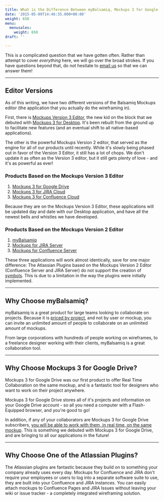 ```yaml
---
title: What is the Difference Between myBalsamiq, Mockups 3 for Google Drive, and Your Atlassian Plugins?
date: '2015-05-09T14:46:35.000+00:00'
weight: 650
menu:
  menusales:
    weight: 650
draft: ''

---
```


This is a complicated question that we have gotten often. Rather than attempt to cover *everything* here, we will go over the broad strokes. If you have questions beyond that, do not hesitate to [email us](mailto:support@balsamiq.com) so that we can answer them!

---

## Editor Versions

As of this writing, we have two different versions of the Balsamiq Mockups editor (the application that you actually do the wireframing in).

First, there is [Mockups Version 3 Editor](https://docs.balsamiq.com/desktop/intro/), the new kid on the block that we debuted with [Mockups 3 for Desktop](https://docs.balsamiq.com/desktop/). It's been rebuilt from the ground up to facilitate new features (and an eventual shift to all native-based applications).

The other is the powerful Mockups Version 2 editor, that served as the engine for all of our products until recently. While it's slowly being phased out in favor of the Version 3 Editor, it still has a lot of chops. We don't update it as often as the Version 3 editor, but it still gets plenty of love - and it's as powerful as ever!

### Products Based on the Mockups Version 3 Editor

1. [Mockups 3 for Google Drive](https://docs.balsamiq.com/google-drive/user-guide/)
2. [Mockups 3 for JIRA Cloud](https://docs.balsamiq.com/jira/user-guide-cloud/)
3. [Mockups 3 for Confluence Cloud](https://docs.balsamiq.com/confluence/user-guide-cloud/)

Because they are on the Mockups Version 3 Editor, these applications will be updated day and date with our Desktop application, and have all the newest bells and whistles we have developed.

### Products Based on the Mockups Version 2 Editor

1. [myBalsamiq](https://docs.balsamiq.com/mybalsamiq/)
2. [Mockups for JIRA Server](https://docs.balsamiq.com/jira/user-guide/)
3. [Mockups for Confluence Server](https://docs.balsamiq.com/confluence/user-guide/)

These three applications will work almost identically, save for one major difference: The Atlassian Plugins based on the Mockups Version 2 Editor (Confluence Server and JIRA Server) do not support the creation of [symbols](https://docs.balsamiq.com/mybalsamiq/symbols/). This is due to a limitation in the way the plugins were initially implemented.

---

## Why Choose myBalsamiq?

myBalsamiq is a great product for large teams looking to collaborate on projects. Because it is [priced by project](https://balsamiq.com/buy/#myb), and not by user or mockup, you can invite an unlimited amount of people to collaborate on an unlimited amount of mockups.

From large corporations with hundreds of people working on wireframes, to a freelance designer working with their clients, myBalsamiq is a great collaboration tool.

---

## Why Choose Mockups 3 for Google Drive?

Mockups 3 for Google Drive was our first product to offer Real Time Collaboration on the same mockup, and is a fantastic tool for designers who want to work on their project anywhere.

Mockups 3 for Google Drive stores all of it's projects and information on your Google Drive account - so all you need a computer with a Flash-Equipped browser, and you're good to go!

In addition, if any of your collaborators are Mockups 3 for Google Drive subscribers, [you will be able to work with them, in real time, on the same mockup](https://docs.balsamiq.com/google-drive/user-guide/#collaborating-with-other-users-in-real-time). This is something we debuted with Mockups 3 for Google Drive, and are bringing to all our applications in the future!

---

## Why Choose One of the Atlassian Plugins?

The Atlassian plugins are fantastic because they build on to something your company already uses every day. Mockups for Confluence and JIRA don't require your employees or users to log into a separate software suite to use, they are built into your Confluence and JIRA instances. You can easily attach mockups to Confluence Pages and JIRA Issues without leaving your wiki or issue tracker - a completely integrated wireframing solution.
